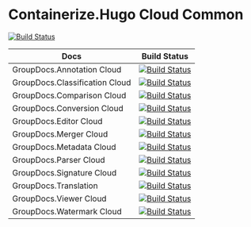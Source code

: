# Containerize.Hugo Cloud Common

[![Build Status](https://travis-ci.com/groupdocs/docs-cloud-common.svg?branch=master)](https://travis-ci.com/groupdocs/docs-cloud-common)

|  Docs      | Build Status   |
| ---------- | ------  
| GroupDocs.Annotation Cloud | [![Build Status](https://travis-ci.com/groupdocs-annotation-cloud/docs.svg?branch=master)](https://travis-ci.com/groupdocs-annotation-cloud/docs)
| GroupDocs.Classification Cloud | [![Build Status](https://travis-ci.com/groupdocs-annotation-cloud/docs.svg?branch=master)](https://travis-ci.com/groupdocs-annotation-cloud/docs)
| GroupDocs.Comparison Cloud | [![Build Status](https://travis-ci.com/groupdocs-comparison-cloud/docs.svg?branch=master)](https://travis-ci.com/groupdocs-comparison-cloud/docs)
| GroupDocs.Conversion Cloud | [![Build Status](https://travis-ci.com/groupdocs-conversion-cloud/docs.svg?branch=master)](https://travis-ci.com/groupdocs-conversion-cloud/docs)
| GroupDocs.Editor Cloud     | [![Build Status](https://travis-ci.com/groupdocs-editor-cloud/docs.svg?branch=master)](https://travis-ci.com/groupdocs-editor-cloud/docs)
| GroupDocs.Merger Cloud    | [![Build Status](https://travis-ci.com/groupdocs-merger-cloud/docs.svg?branch=master)](https://travis-ci.com/groupdocs-merger-cloud/docs)
| GroupDocs.Metadata Cloud   | [![Build Status](https://travis-ci.com/groupdocs-metadata-cloud/docs.svg?branch=master)](https://travis-ci.com/groupdocs-metadata-cloud/docs)
| GroupDocs.Parser Cloud     | [![Build Status](https://travis-ci.com/groupdocs-parser-cloud/docs.svg?branch=master)](https://travis-ci.com/groupdocs-parser-cloud/docs)
| GroupDocs.Signature Cloud  | [![Build Status](https://travis-ci.com/groupdocs-signature-cloud/docs.svg?branch=master)](https://travis-ci.com/groupdocs-signature-cloud/docs)
| GroupDocs.Translation| [![Build Status](https://travis-ci.com/groupdocs-translation-cloud/docs.svg?branch=master)](https://travis-ci.com/groupdocs-translation-cloud/docs)
| GroupDocs.Viewer Cloud     | [![Build Status](https://travis-ci.com/groupdocs-viewer-cloud/docs.svg?branch=master)](https://travis-ci.com/groupdocs-viewer-cloud/docs)
| GroupDocs.Watermark Cloud  | [![Build Status](https://travis-ci.com/groupdocs-watermark-cloud/docs.svg?branch=master)](https://travis-ci.com/groupdocs-watermark-cloud/docs)
